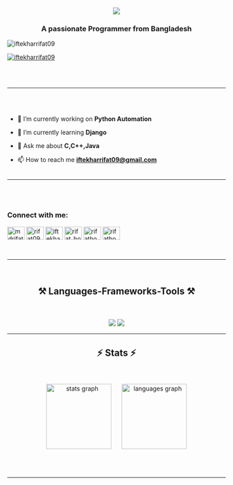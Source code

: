 <h1 align="center">
    <img src="https://readme-typing-svg.herokuapp.com/?font=Righteous&size=35&color=11ff00&center=true&vCenter=true&width=500&height=70&duration=4000&lines=Hi+There!+👋;+I'm+Rifat+Hossain!;" />
</h1>

<h3 align="center">A passionate Programmer from Bangladesh</h3>

<p align="left"> <img src="https://komarev.com/ghpvc/?username=iftekharrifat09&label=Profile%20views&color=0e75b6&style=flat" alt="iftekharrifat09" /> </p>

<p align="left"> <a href="https://github.com/ryo-ma/github-profile-trophy"><img src="https://github-profile-trophy.vercel.app/?username=iftekharrifat09" alt="iftekharrifat09" /></a> </p>
<br/><br/>

<hr/>

<br/><br/>
- 🔭 I’m currently working on **Python Automation**

- 🌱 I’m currently learning **Django**

- 💬 Ask me about **C,C++,Java**

- 📫 How to reach me **iftekharrifat09@gmail.com**
<br/><br/>

<hr/>

<br/><br/>
<h3 align="left">Connect with me:</h3>
<p align="left">
<a href="https://linkedin.com/in/mdrifathossain09" target="blank"><img align="center" src="https://raw.githubusercontent.com/rahuldkjain/github-profile-readme-generator/master/src/images/icons/Social/linked-in-alt.svg" alt="mdrifathossain09" height="30" width="40" /></a>
<a href="https://www.codechef.com/users/rifat09" target="blank"><img align="center" src="https://cdn.jsdelivr.net/npm/simple-icons@3.1.0/icons/codechef.svg" alt="rifat09" height="30" width="40" /></a>
<a href="https://www.hackerrank.com/iftekharrifat09" target="blank"><img align="center" src="https://raw.githubusercontent.com/rahuldkjain/github-profile-readme-generator/master/src/images/icons/Social/hackerrank.svg" alt="iftekharrifat09" height="30" width="40" /></a>
<a href="https://codeforces.com/profile/rifat_hossain09" target="blank"><img align="center" src="https://raw.githubusercontent.com/rahuldkjain/github-profile-readme-generator/master/src/images/icons/Social/codeforces.svg" alt="rifat_hossain09" height="30" width="40" /></a>
<a href="https://www.leetcode.com/rifathossain09" target="blank"><img align="center" src="https://raw.githubusercontent.com/rahuldkjain/github-profile-readme-generator/master/src/images/icons/Social/leet-code.svg" alt="rifathossain09" height="30" width="40" /></a>
<a href="https://auth.geeksforgeeks.org/user/rifathossain09" target="blank"><img align="center" src="https://raw.githubusercontent.com/rahuldkjain/github-profile-readme-generator/master/src/images/icons/Social/geeks-for-geeks.svg" alt="rifathossain09" height="30" width="40" /></a>
</p>
<br/>
<hr/>
<br/>

<h2 align="center">⚒️ Languages-Frameworks-Tools ⚒️</h2>
<br/><br/>
<div align="center">
    <img src="https://skillicons.dev/icons?i=react,bootstrap,mui,html,css,vscode,github,figma,tailwind,git,r,cpp" />
    <img src="https://skillicons.dev/icons?i=nodejs,python,javascript,typescript,express,firebase,mongodb,c,java,nextjs,mysql,flask" /><br>
</div>

<hr/>

<h2 align="center">⚡ Stats ⚡</h2>
<br/><br/>
<div align="center">
  <img src="https://github-readme-stats.vercel.app/api?username=iftekharrifat09&hide_title=false&hide_rank=false&show_icons=true&include_all_commits=true&count_private=true&disable_animations=false&theme=dracula&locale=en&hide_border=false" height="150" alt="stats graph" style="padding-right: 20px;" />
  <img src="https://github-readme-stats.vercel.app/api/top-langs?username=iftekharrifat09&locale=en&hide_title=false&layout=compact&card_width=320&langs_count=5&theme=dracula&hide_border=false" height="150" alt="languages graph" />
</div>

<br/><br/>
<hr/>
